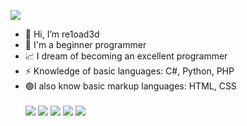<img src="[https://sun9-15.userapi.com/cY1R_FdqJNXhZPETuCWIYPJLiMLYIWBxl17qrQ/hUd9MhRUWHU.jpg](https://i.pinimg.com/originals/e5/3e/8c/e53e8cd3c045f964043ca1501e93d584.jpg)"/><br>
- 👋 Hi, I’m re1oad3d
- 👀 I'm a beginner programmer
- 📈 I dream of becoming an excellent programmer
- ⚡ Knowledge of basic languages: C#, Python, PHP
- 🟢I also know basic markup languages: HTML, CSS<br><br>
<img src="https://img.shields.io/badge/CSharp-1E3141?style=for-the-badge&logo=CSharp&logoColor=White"/> <img src="https://img.shields.io/badge/Python-1E3141?style=for-the-badge&logo=Python&logoColor=White"/> <img src="https://img.shields.io/badge/Php-1E3141?style=for-the-badge&logo=Php&logoColor=White"/> <img src="https://img.shields.io/badge/Html-1E3141?style=for-the-badge&logo=HTML5&logoColor=White"/> <img src="https://img.shields.io/badge/CSS-1E3141?style=for-the-badge&logo=CSS3&logoColor=White"/>

